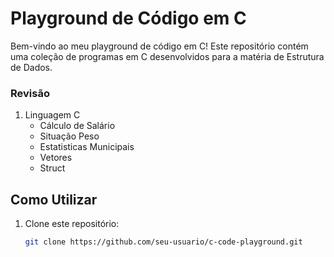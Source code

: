 # Playground de Código em C

Bem-vindo ao meu playground de código em C! Este repositório contém uma coleção de programas em C desenvolvidos para a matéria de Estrutura de Dados.

### Revisão

1. Linguagem C
   - Cálculo de Salário
   - Situação Peso
   - Estatisticas Municipais
   - Vetores
   - Struct

## Como Utilizar

1. Clone este repositório:
   ```bash
   git clone https://github.com/seu-usuario/c-code-playground.git
   ```
